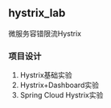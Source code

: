 ## hystrix_lab
微服务容错限流Hystrix

### 项目设计
1. Hystrix基础实验
2. Hystrix+Dashboard实验
3. Spring Cloud Hystrix实验
